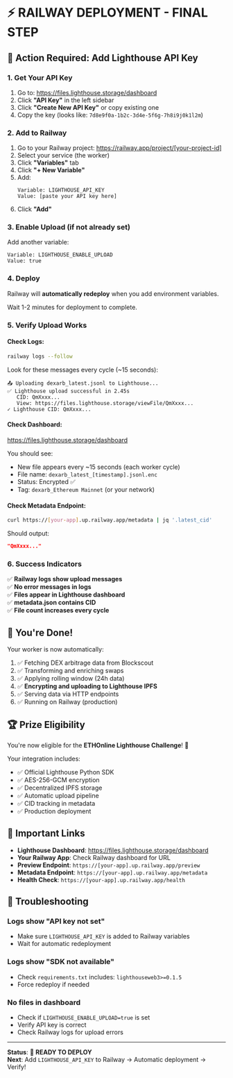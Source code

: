 # ⚡ RAILWAY DEPLOYMENT - FINAL STEP

## 🎯 Action Required: Add Lighthouse API Key

### 1. Get Your API Key
1. Go to: https://files.lighthouse.storage/dashboard
2. Click **"API Key"** in the left sidebar
3. Click **"Create New API Key"** or copy existing one
4. Copy the key (looks like: `7d8e9f0a-1b2c-3d4e-5f6g-7h8i9j0k1l2m`)

### 2. Add to Railway
1. Go to your Railway project: https://railway.app/project/[your-project-id]
2. Select your service (the worker)
3. Click **"Variables"** tab
4. Click **"+ New Variable"**
5. Add:
   ```
   Variable: LIGHTHOUSE_API_KEY
   Value: [paste your API key here]
   ```
6. Click **"Add"**

### 3. Enable Upload (if not already set)
Add another variable:
```
Variable: LIGHTHOUSE_ENABLE_UPLOAD
Value: true
```

### 4. Deploy
Railway will **automatically redeploy** when you add environment variables.

Wait 1-2 minutes for deployment to complete.

### 5. Verify Upload Works

#### Check Logs:
```bash
railway logs --follow
```

Look for these messages every cycle (~15 seconds):
```
📤 Uploading dexarb_latest.jsonl to Lighthouse...
✅ Lighthouse upload successful in 2.45s
   CID: QmXxxx...
   View: https://files.lighthouse.storage/viewFile/QmXxxx...
✓ Lighthouse CID: QmXxxx...
```

#### Check Dashboard:
https://files.lighthouse.storage/dashboard

You should see:
- New file appears every ~15 seconds (each worker cycle)
- File name: `dexarb_latest_[timestamp].jsonl.enc`
- Status: Encrypted ✅
- Tag: `dexarb_Ethereum Mainnet` (or your network)

#### Check Metadata Endpoint:
```bash
curl https://[your-app].up.railway.app/metadata | jq '.latest_cid'
```

Should output:
```json
"QmXxxx..."
```

### 6. Success Indicators

✅ **Railway logs show upload messages**  
✅ **No error messages in logs**  
✅ **Files appear in Lighthouse dashboard**  
✅ **metadata.json contains CID**  
✅ **File count increases every cycle**  

## 🎉 You're Done!

Your worker is now automatically:
1. ✅ Fetching DEX arbitrage data from Blockscout
2. ✅ Transforming and enriching swaps
3. ✅ Applying rolling window (24h data)
4. ✅ **Encrypting and uploading to Lighthouse IPFS**
5. ✅ Serving data via HTTP endpoints
6. ✅ Running on Railway (production)

## 🏆 Prize Eligibility

You're now eligible for the **ETHOnline Lighthouse Challenge**! 🎊

Your integration includes:
- ✅ Official Lighthouse Python SDK
- ✅ AES-256-GCM encryption
- ✅ Decentralized IPFS storage
- ✅ Automatic upload pipeline
- ✅ CID tracking in metadata
- ✅ Production deployment

## 🔗 Important Links

- **Lighthouse Dashboard**: https://files.lighthouse.storage/dashboard
- **Your Railway App**: Check Railway dashboard for URL
- **Preview Endpoint**: `https://[your-app].up.railway.app/preview`
- **Metadata Endpoint**: `https://[your-app].up.railway.app/metadata`
- **Health Check**: `https://[your-app].up.railway.app/health`

## 🐛 Troubleshooting

### Logs show "API key not set"
- Make sure `LIGHTHOUSE_API_KEY` is added to Railway variables
- Wait for automatic redeployment

### Logs show "SDK not available"
- Check `requirements.txt` includes: `lighthouseweb3>=0.1.5`
- Force redeploy if needed

### No files in dashboard
- Check if `LIGHTHOUSE_ENABLE_UPLOAD=true` is set
- Verify API key is correct
- Check Railway logs for upload errors

---

**Status**: 🚀 **READY TO DEPLOY**  
**Next**: Add `LIGHTHOUSE_API_KEY` to Railway → Automatic deployment → Verify!
